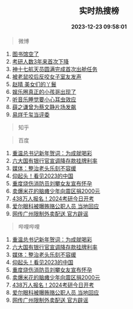 <div align="center"><h2>实时热搜榜</h2><h4>2023-12-23 09:58:01</h4></div>

> 微博  

1. [图书馆空了](https://s.weibo.com/weibo?q=%E5%9B%BE%E4%B9%A6%E9%A6%86%E7%A9%BA%E4%BA%86&t=31&band_rank=1&Refer=top)<br />
2. [考研人数3年来首次下降](https://s.weibo.com/weibo?q=%23%E8%80%83%E7%A0%94%E4%BA%BA%E6%95%B03%E5%B9%B4%E6%9D%A5%E9%A6%96%E6%AC%A1%E4%B8%8B%E9%99%8D%23&t=31&band_rank=2&Refer=top)<br />
3. [神十七航天员圆满完成首次出舱任务](https://s.weibo.com/weibo?q=%23%E7%A5%9E%E5%8D%81%E4%B8%83%E8%88%AA%E5%A4%A9%E5%91%98%E5%9C%86%E6%BB%A1%E5%AE%8C%E6%88%90%E9%A6%96%E6%AC%A1%E5%87%BA%E8%88%B1%E4%BB%BB%E5%8A%A1%23&t=31&band_rank=3&Refer=top)<br />
4. [被老鼠咬后反咬女子室友发声](https://s.weibo.com/weibo?q=%23%E8%A2%AB%E8%80%81%E9%BC%A0%E5%92%AC%E5%90%8E%E5%8F%8D%E5%92%AC%E5%A5%B3%E5%AD%90%E5%AE%A4%E5%8F%8B%E5%8F%91%E5%A3%B0%23&t=31&band_rank=4&Refer=top)<br />
5. [赵晴 美女们的丫鬟](https://s.weibo.com/weibo?q=%E8%B5%B5%E6%99%B4%20%E7%BE%8E%E5%A5%B3%E4%BB%AC%E7%9A%84%E4%B8%AB%E9%AC%9F&t=31&band_rank=5&Refer=top)<br />
6. [娱乐圈真正的小孩哥出现了](https://s.weibo.com/weibo?q=%E5%A8%B1%E4%B9%90%E5%9C%88%E7%9C%9F%E6%AD%A3%E7%9A%84%E5%B0%8F%E5%AD%A9%E5%93%A5%E5%87%BA%E7%8E%B0%E4%BA%86&t=31&band_rank=6&Refer=top)<br />
7. [听音乐睡觉要小心耳虫效应](https://s.weibo.com/weibo?q=%23%E5%90%AC%E9%9F%B3%E4%B9%90%E7%9D%A1%E8%A7%89%E8%A6%81%E5%B0%8F%E5%BF%83%E8%80%B3%E8%99%AB%E6%95%88%E5%BA%94%23&t=31&band_rank=7&Refer=top)<br />
8. [薛之谦曾为蔡文静片场发飙](https://s.weibo.com/weibo?q=%E8%96%9B%E4%B9%8B%E8%B0%A6%E6%9B%BE%E4%B8%BA%E8%94%A1%E6%96%87%E9%9D%99%E7%89%87%E5%9C%BA%E5%8F%91%E9%A3%99&t=31&band_rank=8&Refer=top)<br />
9. [易烊千玺当评委](https://s.weibo.com/weibo?q=%E6%98%93%E7%83%8A%E5%8D%83%E7%8E%BA%E5%BD%93%E8%AF%84%E5%A7%94&t=31&band_rank=9&Refer=top)<br />

> 知乎  


> 百度  

1. [重温总书记新年贺词：为成就喝彩](https://www.baidu.com/s?wd=%E9%87%8D%E6%B8%A9%E6%80%BB%E4%B9%A6%E8%AE%B0%E6%96%B0%E5%B9%B4%E8%B4%BA%E8%AF%8D%EF%BC%9A%E4%B8%BA%E6%88%90%E5%B0%B1%E5%96%9D%E5%BD%A9&sa=fyb_news&rsv_dl=fyb_news)<br />
2. [六大国有银行官宣调降存款挂牌利率](https://www.baidu.com/s?wd=%E5%85%AD%E5%A4%A7%E5%9B%BD%E6%9C%89%E9%93%B6%E8%A1%8C%E5%AE%98%E5%AE%A3%E8%B0%83%E9%99%8D%E5%AD%98%E6%AC%BE%E6%8C%82%E7%89%8C%E5%88%A9%E7%8E%87&sa=fyb_news&rsv_dl=fyb_news)<br />
3. [媒体：整治老头乐刻不容缓](https://www.baidu.com/s?wd=%E5%AA%92%E4%BD%93%EF%BC%9A%E6%95%B4%E6%B2%BB%E8%80%81%E5%A4%B4%E4%B9%90%E5%88%BB%E4%B8%8D%E5%AE%B9%E7%BC%93&sa=fyb_news&rsv_dl=fyb_news)<br />
4. [仰起头！看见2023的中国](https://www.baidu.com/s?wd=%E4%BB%B0%E8%B5%B7%E5%A4%B4%EF%BC%81%E7%9C%8B%E8%A7%812023%E7%9A%84%E4%B8%AD%E5%9B%BD&sa=fyb_news&rsv_dl=fyb_news)<br />
5. [重度烧伤消防员刘攀女友宣布怀孕](https://www.baidu.com/s?wd=%E9%87%8D%E5%BA%A6%E7%83%A7%E4%BC%A4%E6%B6%88%E9%98%B2%E5%91%98%E5%88%98%E6%94%80%E5%A5%B3%E5%8F%8B%E5%AE%A3%E5%B8%83%E6%80%80%E5%AD%95&sa=fyb_news&rsv_dl=fyb_news)<br />
6. [卖爆米花的脑瘫少年向震区捐2000元](https://www.baidu.com/s?wd=%E5%8D%96%E7%88%86%E7%B1%B3%E8%8A%B1%E7%9A%84%E8%84%91%E7%98%AB%E5%B0%91%E5%B9%B4%E5%90%91%E9%9C%87%E5%8C%BA%E6%8D%902000%E5%85%83&sa=fyb_news&rsv_dl=fyb_news)<br />
7. [438万人报名！2024考研今日开考](https://www.baidu.com/s?wd=438%E4%B8%87%E4%BA%BA%E6%8A%A5%E5%90%8D%EF%BC%812024%E8%80%83%E7%A0%94%E4%BB%8A%E6%97%A5%E5%BC%80%E8%80%83&sa=fyb_news&rsv_dl=fyb_news)<br />
8. [爱尔眼科被曝贿赂公职人员 当地回应](https://www.baidu.com/s?wd=%E7%88%B1%E5%B0%94%E7%9C%BC%E7%A7%91%E8%A2%AB%E6%9B%9D%E8%B4%BF%E8%B5%82%E5%85%AC%E8%81%8C%E4%BA%BA%E5%91%98+%E5%BD%93%E5%9C%B0%E5%9B%9E%E5%BA%94&sa=fyb_news&rsv_dl=fyb_news)<br />
9. [网传广州限制外卖配送 官方辟谣](https://www.baidu.com/s?wd=%E7%BD%91%E4%BC%A0%E5%B9%BF%E5%B7%9E%E9%99%90%E5%88%B6%E5%A4%96%E5%8D%96%E9%85%8D%E9%80%81+%E5%AE%98%E6%96%B9%E8%BE%9F%E8%B0%A3&sa=fyb_news&rsv_dl=fyb_news)<br />

> 哔哩哔哩  

1. [重温总书记新年贺词：为成就喝彩](https://www.baidu.com/s?wd=%E9%87%8D%E6%B8%A9%E6%80%BB%E4%B9%A6%E8%AE%B0%E6%96%B0%E5%B9%B4%E8%B4%BA%E8%AF%8D%EF%BC%9A%E4%B8%BA%E6%88%90%E5%B0%B1%E5%96%9D%E5%BD%A9&sa=fyb_news&rsv_dl=fyb_news)<br />
2. [六大国有银行官宣调降存款挂牌利率](https://www.baidu.com/s?wd=%E5%85%AD%E5%A4%A7%E5%9B%BD%E6%9C%89%E9%93%B6%E8%A1%8C%E5%AE%98%E5%AE%A3%E8%B0%83%E9%99%8D%E5%AD%98%E6%AC%BE%E6%8C%82%E7%89%8C%E5%88%A9%E7%8E%87&sa=fyb_news&rsv_dl=fyb_news)<br />
3. [媒体：整治老头乐刻不容缓](https://www.baidu.com/s?wd=%E5%AA%92%E4%BD%93%EF%BC%9A%E6%95%B4%E6%B2%BB%E8%80%81%E5%A4%B4%E4%B9%90%E5%88%BB%E4%B8%8D%E5%AE%B9%E7%BC%93&sa=fyb_news&rsv_dl=fyb_news)<br />
4. [仰起头！看见2023的中国](https://www.baidu.com/s?wd=%E4%BB%B0%E8%B5%B7%E5%A4%B4%EF%BC%81%E7%9C%8B%E8%A7%812023%E7%9A%84%E4%B8%AD%E5%9B%BD&sa=fyb_news&rsv_dl=fyb_news)<br />
5. [重度烧伤消防员刘攀女友宣布怀孕](https://www.baidu.com/s?wd=%E9%87%8D%E5%BA%A6%E7%83%A7%E4%BC%A4%E6%B6%88%E9%98%B2%E5%91%98%E5%88%98%E6%94%80%E5%A5%B3%E5%8F%8B%E5%AE%A3%E5%B8%83%E6%80%80%E5%AD%95&sa=fyb_news&rsv_dl=fyb_news)<br />
6. [卖爆米花的脑瘫少年向震区捐2000元](https://www.baidu.com/s?wd=%E5%8D%96%E7%88%86%E7%B1%B3%E8%8A%B1%E7%9A%84%E8%84%91%E7%98%AB%E5%B0%91%E5%B9%B4%E5%90%91%E9%9C%87%E5%8C%BA%E6%8D%902000%E5%85%83&sa=fyb_news&rsv_dl=fyb_news)<br />
7. [438万人报名！2024考研今日开考](https://www.baidu.com/s?wd=438%E4%B8%87%E4%BA%BA%E6%8A%A5%E5%90%8D%EF%BC%812024%E8%80%83%E7%A0%94%E4%BB%8A%E6%97%A5%E5%BC%80%E8%80%83&sa=fyb_news&rsv_dl=fyb_news)<br />
8. [爱尔眼科被曝贿赂公职人员 当地回应](https://www.baidu.com/s?wd=%E7%88%B1%E5%B0%94%E7%9C%BC%E7%A7%91%E8%A2%AB%E6%9B%9D%E8%B4%BF%E8%B5%82%E5%85%AC%E8%81%8C%E4%BA%BA%E5%91%98+%E5%BD%93%E5%9C%B0%E5%9B%9E%E5%BA%94&sa=fyb_news&rsv_dl=fyb_news)<br />
9. [网传广州限制外卖配送 官方辟谣](https://www.baidu.com/s?wd=%E7%BD%91%E4%BC%A0%E5%B9%BF%E5%B7%9E%E9%99%90%E5%88%B6%E5%A4%96%E5%8D%96%E9%85%8D%E9%80%81+%E5%AE%98%E6%96%B9%E8%BE%9F%E8%B0%A3&sa=fyb_news&rsv_dl=fyb_news)<br />

